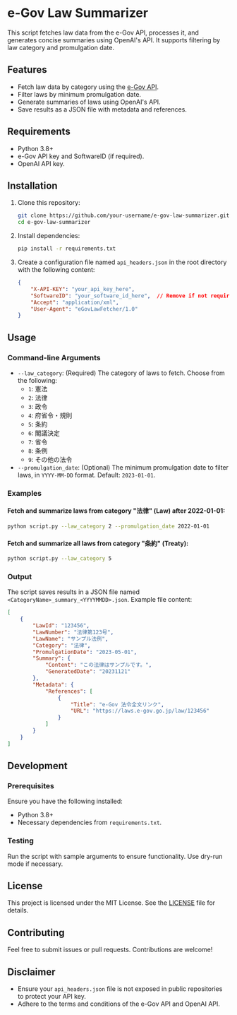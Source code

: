 # e-Gov Law Summarizer

This script fetches law data from the e-Gov API, processes it, and generates concise summaries using OpenAI's API. It supports filtering by law category and promulgation date.

## Features
- Fetch law data by category using the [e-Gov API](https://www.e-gov.go.jp/).
- Filter laws by minimum promulgation date.
- Generate summaries of laws using OpenAI's API.
- Save results as a JSON file with metadata and references.

## Requirements
- Python 3.8+
- e-Gov API key and SoftwareID (if required).
- OpenAI API key.

## Installation
1. Clone this repository:
    ```bash
    git clone https://github.com/your-username/e-gov-law-summarizer.git
    cd e-gov-law-summarizer
    ```

2. Install dependencies:
    ```bash
    pip install -r requirements.txt
    ```

3. Create a configuration file named `api_headers.json` in the root directory with the following content:

    ```json
    {
        "X-API-KEY": "your_api_key_here",
        "SoftwareID": "your_software_id_here",  // Remove if not required
        "Accept": "application/xml",
        "User-Agent": "eGovLawFetcher/1.0"
    }
    ```

## Usage
### Command-line Arguments
- `--law_category`: (Required) The category of laws to fetch. Choose from the following:
  - `1`: 憲法
  - `2`: 法律
  - `3`: 政令
  - `4`: 府省令・規則
  - `5`: 条約
  - `6`: 閣議決定
  - `7`: 省令
  - `8`: 条例
  - `9`: その他の法令
- `--promulgation_date`: (Optional) The minimum promulgation date to filter laws, in `YYYY-MM-DD` format. Default: `2023-01-01`.

### Examples
#### Fetch and summarize laws from category "法律" (Law) after 2022-01-01:
```bash
python script.py --law_category 2 --promulgation_date 2022-01-01
```

#### Fetch and summarize all laws from category "条約" (Treaty):
```bash
python script.py --law_category 5
```

### Output
The script saves results in a JSON file named `<CategoryName>_summary_<YYYYMMDD>.json`. Example file content:
```json
[
    {
        "LawId": "123456",
        "LawNumber": "法律第123号",
        "LawName": "サンプル法例",
        "Category": "法律",
        "PromulgationDate": "2023-05-01",
        "Summary": {
            "Content": "この法律はサンプルです。",
            "GeneratedDate": "20231121"
        },
        "Metadata": {
            "References": [
                {
                    "Title": "e-Gov 法令全文リンク",
                    "URL": "https://laws.e-gov.go.jp/law/123456"
                }
            ]
        }
    }
]
```

## Development
### Prerequisites
Ensure you have the following installed:
- Python 3.8+
- Necessary dependencies from `requirements.txt`.

### Testing
Run the script with sample arguments to ensure functionality. Use dry-run mode if necessary.

## License
This project is licensed under the MIT License. See the [LICENSE](LICENSE) file for details.

## Contributing
Feel free to submit issues or pull requests. Contributions are welcome!

## Disclaimer
- Ensure your `api_headers.json` file is not exposed in public repositories to protect your API key.
- Adhere to the terms and conditions of the e-Gov API and OpenAI API.